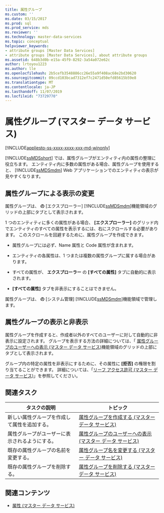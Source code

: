 ```yaml
---
title: 属性グループ
ms.custom: ''
ms.date: 03/15/2017
ms.prod: sql
ms.prod_service: mds
ms.reviewer: ''
ms.technology: master-data-services
ms.topic: conceptual
helpviewer_keywords:
- attribute groups [Master Data Services]
- attribute groups [Master Data Services], about attribute groups
ms.assetid: 648b3d0b-e15a-45f9-8292-3a54a072e62c
author: lrtoyou1223
ms.author: lle
ms.openlocfilehash: 2b5cefb3548886cc26e55a9f408ac68e2bd30620
ms.sourcegitcommit: 09ccd103bcad7312ef7c2471d50efd85615b59e8
ms.translationtype: MT
ms.contentlocale: ja-JP
ms.lasthandoff: 11/07/2019
ms.locfileid: "73729770"
---
```

# <a name="attribute-groups-master-data-services"></a>属性グループ (マスター データ サービス)

[!INCLUDE[appliesto-ss-xxxx-xxxx-xxx-md-winonly](../includes/appliesto-ss-xxxx-xxxx-xxx-md-winonly.md)]

  [!INCLUDE[ssMDSshort](../includes/ssmdsshort-md.md)] では、属性グループがエンティティ内の属性の整理に役立ちます。 エンティティ内に多数の属性がある場合、属性グループを使用すると、 [!INCLUDE[ssMDSmdm](../includes/ssmdsmdm-md.md)] Web アプリケーションでのエンティティの表示が見やすくなります。  
  
## <a name="how-attribute-groups-change-the-display"></a>属性グループによる表示の変更  
 属性グループは、 **の** [エクスプローラー] [!INCLUDE[ssMDSmdm](../includes/ssmdsmdm-md.md)]機能領域のグリッドの上部にタブとして表示されます。  
  
 1 つのエンティティに多くの属性がある場合、 **[エクスプローラー]** のグリッド内でエンティティのすべての属性を表示するには、右にスクロールする必要があります。 このスクロールを回避するために、属性グループを作成できます。  
  
-   属性グループには必ず、Name 属性と Code 属性が含まれます。  
  
-   エンティティの各属性は、1 つまたは複数の属性グループに属する場合があります。  
  
-   すべての属性が、 **エクスプローラー** の **[すべての属性]** タブに自動的に表示されます。  
  
-   **[すべての属性]** タブを非表示にすることはできません。  
  
 属性グループは、 **の** [システム管理] [!INCLUDE[ssMDSmdm](../includes/ssmdsmdm-md.md)]機能領域で管理します。  
  
## <a name="show-or-hide-attribute-groups"></a>属性グループの表示と非表示  
 属性グループを作成すると、作成者以外のすべてのユーザーに対して自動的に非表示に設定されます。 グループを表示する方法の詳細については、「 [属性グループのユーザーへの表示 (マスター データ サービス)](../master-data-services/make-an-attribute-group-visible-to-users-master-data-services.md)機能領域のグリッドの上部にタブとして表示されます。  
  
 グループ内の特定の属性を非表示にするために、その属性に **[拒否]** の権限を割り当てることができます。 詳細については、「[リーフ アクセス許可 &#40;マスター データ サービス&#41;](../master-data-services/leaf-permissions-master-data-services.md)」を参照してください。  
  
## <a name="related-tasks"></a>関連タスク  
  
|タスクの説明|トピック|  
|----------------------|-----------|  
|新しい属性グループを作成して属性を追加する。|[属性グループを作成する (マスター データ サービス)](../master-data-services/create-an-attribute-group-master-data-services.md)|  
|属性グループがユーザーに表示されるようにする。|[属性グループのユーザーへの表示 (マスター データ サービス)](../master-data-services/make-an-attribute-group-visible-to-users-master-data-services.md)|  
|既存の属性グループの名前を変更する。|[属性グループ名を変更する (マスター データ サービス)](../master-data-services/change-an-attribute-group-name-master-data-services.md)|  
|既存の属性グループを削除する。|[属性グループを削除する (マスター データ サービス)](../master-data-services/delete-an-attribute-group-master-data-services.md)|  
  
## <a name="related-content"></a>関連コンテンツ  
  
-   [属性 (マスター データ サービス)](../master-data-services/attributes-master-data-services.md)  
  
  
